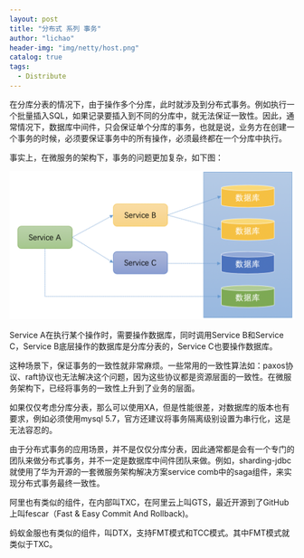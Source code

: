 ```yaml
---
layout: post
title: "分布式 系列 事务"
author: "lichao"
header-img: "img/netty/host.png"
catalog: true
tags:
  - Distribute
---
```


在分库分表的情况下，由于操作多个分库，此时就涉及到分布式事务。例如执行一个批量插入SQL，如果记录要插入到不同的分库中，就无法保证一致性。因此，通常情况下，数据库中间件，只会保证单个分库的事务，也就是说，业务方在创建一个事务的时候，必须要保证事务中的所有操作，必须最终都在一个分库中执行。 

事实上，在微服务的架构下，事务的问题更加复杂，如下图： 

![dubbo](/img/distributed/6.png)

Service A在执行某个操作时，需要操作数据库，同时调用Service B和Service C，Service B底层操作的数据库是分库分表的，Service C也要操作数据库。 

这种场景下，保证事务的一致性就非常麻烦。一些常用的一致性算法如：paxos协议、raft协议也无法解决这个问题，因为这些协议都是资源层面的一致性。在微服务架构下，已经将事务的一致性上升到了业务的层面。 

如果仅仅考虑分库分表，那么可以使用XA，但是性能很差，对数据库的版本也有要求，例如必须使用mysql 5.7，官方还建议将事务隔离级别设置为串行化，这是无法容忍的。 

由于分布式事务的应用场景，并不是仅仅分库分表，因此通常都是会有一个专门的团队来做分布式事务，并不一定是数据库中间件团队来做。例如，sharding-jdbc就使用了华为开源的一套微服务架构解决方案service comb中的saga组件，来实现分布式事务最终一致性。 

阿里也有类似的组件，在内部叫TXC，在阿里云上叫GTS，最近开源到了GitHub上叫fescar（Fast & Easy Commit And Rollback)。 

蚂蚁金服也有类似的组件，叫DTX，支持FMT模式和TCC模式。其中FMT模式就类似于TXC。 